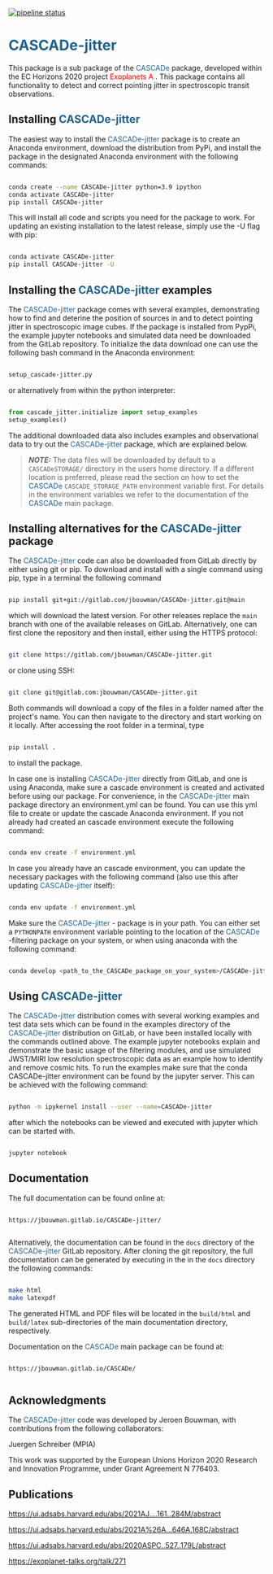 
[![pipeline status](https://gitlab.com/jbouwman/cascade-jitter/badges/main/pipeline.svg)](https://gitlab.com/jbouwman/cascade-jitter/commits/main)

#  <span style="color:#1F618D">CASCADe-jitter</span>

This package is a sub package of the <span style="color:#1F618D">CASCADe </span> package,
developed within the EC Horizons 2020 project <span style="color:#FF0000">Exoplanets A </span>.
This package contains all functionality to detect and correct pointing jitter in
spectroscopic transit observations.

## Installing <span style="color:#1F618D">CASCADe-jitter</span>

The easiest way to install the <span style="color:#1F618D">CASCADe-jitter </span>
package is to create an Anaconda environment, download the distribution from PyPi,
and install the package in the designated Anaconda environment with the following
commands:

```bash

conda create --name CASCADe-jitter python=3.9 ipython
conda activate CASCADe-jitter
pip install CASCADe-jitter

```

This will install all code and scripts you need for the package to work. For
updating an existing installation to the latest release, simply use the -U flag
with pip:

```bash

conda activate CASCADe-jitter
pip install CASCADe-jitter -U

```

## Installing the <span style="color:#1F618D">CASCADe-jitter</span> examples

The <span style="color:#1F618D">CASCADe-jitter </span> package comes with
several examples, demonstrating how to find and deterine the position of sources in
and to detect pointing jitter in spectroscopic image cubes.
If the package is installed from PypPi, the example
jupyter notebooks and simulated data need be downloaded from the GitLab
repository. To initialize the data download one can use the following bash command
in the Anaconda environment:

```bash

setup_cascade-jitter.py

```

or alternatively from within the python interpreter:

```python

from cascade_jitter.initialize import setup_examples
setup_examples()

```

The additional downloaded data also includes examples and observational data to
try out the <span style="color:#1F618D">CASCADe-jitter</span> package, which are explained below.

> **_NOTE:_**  The data files will be downloaded by default to a `CASCADeSTORAGE/` directory in the users home directory. If a different location is preferred, please read the section on how to set the <span style="color:#1F618D">CASCADe </span>
`CASCADE_STORAGE_PATH` environment variable first. For details in the
environment variables we refer to the documentation of the
<span style="color:#1F618D">CASCADe </span> main package.

## Installing alternatives for the <span style="color:#1F618D">CASCADe-jitter</span> package

The <span style="color:#1F618D">CASCADe-jitter </span> code can also be
downloaded from GitLab directly by either using git or pip. To download and
install with a single command using pip, type in a terminal the following command

```bash

pip install git+git://gitlab.com/jbouwman/CASCADe-jitter.git@main

```

which will download the latest version. For other releases replace the `main`
branch with one of the available releases on GitLab. Alternatively, one can first
clone the repository and then install, either using the HTTPS protocol:

```bash

git clone https://gitlab.com/jbouwman/CASCADe-jitter.git

```

or clone using SSH:

```bash

git clone git@gitlab.com:jbouwman/CASCADe-jitter.git

```

Both commands will download a copy of the files in a folder named after the
project's name. You can then navigate to the directory and start working on it
locally. After accessing the root folder in a terminal, type

```bash

pip install .

```

to install the package.

In case one is installing <span style="color:#1F618D">CASCADe-jitter </span> directly from GitLab, and one is using Anaconda,  make sure a cascade environment
is created and activated before using our package. For convenience, in the
<span style="color:#1F618D">CASCADe-jitter  </span> main package directory an
environment.yml can be found. You can use this yml file to create or update the
cascade Anaconda environment. If you not already had created an cascade environment
execute the following command:

```bash

conda env create -f environment.yml

```

In case you already have an cascade environment, you can update the necessary
packages with the following command (also use this after updating
<span style="color:#1F618D">CASCADe-jitter  </span> itself):

```bash

conda env update -f environment.yml

```

Make sure the <span style="color:#1F618D">CASCADe-jitter </span>- package is
in your path. You can either set a `PYTHONPATH` environment variable pointing to
the location of the <span style="color:#1F618D">CASCADe </span>-filtering package
on your system, or when using anaconda with the following command:

```bash

conda develop <path_to_the_CASCADe_package_on_your_system>/CASCADe-jitter

```

## Using  <span style="color:#1F618D">CASCADe-jitter </span>

The <span style="color:#1F618D">CASCADe-jitter </span> distribution comes with
several working examples and test data sets which can be found in the examples directory of the <span style="color:#1F618D">CASCADe-jitter </span> distribution
on GitLab, or have been installed locally with the commands outlined above.
The example jupyter notebooks explain and demonstrate the basic usage of the
filtering modules, and use simulated JWST/MIRI low resolution spectroscopic data
as an example how to identify and remove cosmic hits. To run the examples make
sure that the conda CASCADe-jitter environment can be found by the jupyter
server. This can be achieved with the following command:

```bash

python -m ipykernel install --user --name=CASCADe-jitter

```

after which the notebooks can be viewed and executed with jupyter which can be
started with.

```bash

jupyter notebook

```

## Documentation

The full documentation can be found online at:

```

https://jbouwman.gitlab.io/CASCADe-jitter/


```

Alternatively, the documentation can be found in the `docs`  directory of the
<span style="color:#1F618D">CASCADe-jitter </span> GitLab repository.
After cloning the git repository, the full documentation can be generated
by executing in the in the `docs` directory the following commands:

```bash

make html
make latexpdf

```

The generated HTML and PDF files will be located in the `build/html` and
`build/latex` sub-directories of the main documentation directory, respectively.

Documentation on the <span style="color:#1F618D">CASCADe </span> main
package can be found at:

```

https://jbouwman.gitlab.io/CASCADe/


```

## Acknowledgments

The <span style="color:#1F618D">CASCADe-jitter </span> code was developed by
Jeroen Bouwman, with contributions from the following collaborators:

Juergen Schreiber (MPIA)

This work was supported by the European Unions Horizon 2020 Research and
Innovation Programme, under Grant Agreement N 776403.

## Publications

https://ui.adsabs.harvard.edu/abs/2021AJ....161..284M/abstract

https://ui.adsabs.harvard.edu/abs/2021A%26A...646A.168C/abstract

https://ui.adsabs.harvard.edu/abs/2020ASPC..527..179L/abstract

https://exoplanet-talks.org/talk/271
